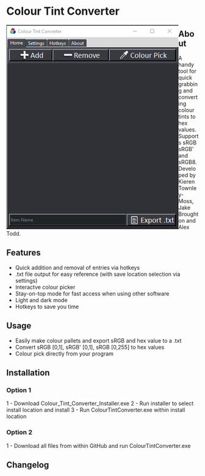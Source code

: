 # Colour Tint Converter

<img align="left" src="read_me_images/UI_PIC.PNG">

## About
A handy tool for quick grabbing and converting colour tints to hex values. Supports sRGB
sRGB' and sRGB8. Developed by Kieren Townley-Moss, Jake Broughton and Alex Todd.

## Features

- Quick addition and removal of entries via hotkeys
- .txt file output for easy reference (with save location selection via settings)
- Interactve colour picker 
- Stay-on-top mode for fast access when using other software
- Light and dark mode
- Hotkeys to save you time

## Usage
- Easily make colour pallets and export sRGB and hex value to a .txt
- Convert sRGB [0,1], sRGB' [0,1], sRGB [0,255] to hex values
- Colour pick directly from your program

## Installation
### Option 1
1 - Download Colour_Tint_Converter_Installer.exe
2 - Run installer to select install location and install
3 - Run ColourTintConverter.exe within install location

### Option 2
1 - Download all files from within GitHub and run ColourTintConverter.exe

## Changelog
